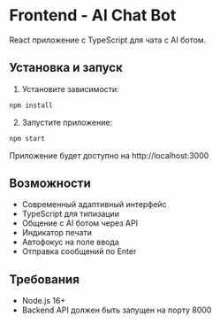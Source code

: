 # Frontend - AI Chat Bot

React приложение с TypeScript для чата с AI ботом.

## Установка и запуск

1. Установите зависимости:
```bash
npm install
```

2. Запустите приложение:
```bash
npm start
```

Приложение будет доступно на http://localhost:3000

## Возможности

- Современный адаптивный интерфейс
- TypeScript для типизации
- Общение с AI ботом через API
- Индикатор печати
- Автофокус на поле ввода
- Отправка сообщений по Enter

## Требования

- Node.js 16+
- Backend API должен быть запущен на порту 8000
